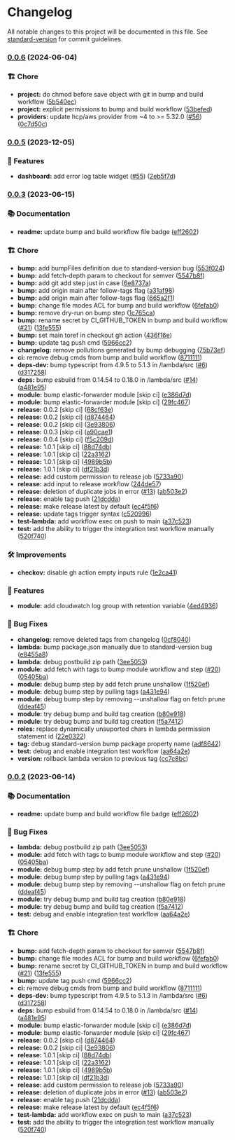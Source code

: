 # Changelog

All notable changes to this project will be documented in this file. See [standard-version](https://github.com/conventional-changelog/standard-version) for commit guidelines.

### [0.0.6](https://github.com/Krossnine/terraform-aws-elastic-forwarder/compare/v0.0.5...v0.0.6) (2024-06-04)


### 🏗  Chore

* **project:** do chmod before save object with git in bump and build workflow ([5b540ec](https://github.com/Krossnine/terraform-aws-elastic-forwarder/commit/5b540ec31f851ef7730547e6adf06466d27e0359))
* **project:** explicit permissions to bump and build workflow ([53befed](https://github.com/Krossnine/terraform-aws-elastic-forwarder/commit/53befeddd6116e777477987b2a4320a822f3bc75))
* **providers:** update hcp/aws provider from ~4 to >= 5.32.0 ([#56](https://github.com/Krossnine/terraform-aws-elastic-forwarder/issues/56)) ([0c7d50c](https://github.com/Krossnine/terraform-aws-elastic-forwarder/commit/0c7d50cedbdb92fe11619d0c5c8ecdb04e148247))

### [0.0.5](https://github.com/Krossnine/terraform-aws-elastic-forwarder/compare/v0.0.4...v0.0.5) (2023-12-05)


### 🚀 Features

* **dashboard:** add error log table widget ([#55](https://github.com/Krossnine/terraform-aws-elastic-forwarder/issues/55)) ([2eb5f7d](https://github.com/Krossnine/terraform-aws-elastic-forwarder/commit/2eb5f7de47a935bb4679da4bad6d2263ce45ebb9))

### [0.0.3](https://github.com/Krossnine/terraform-aws-elastic-forwarder/compare/v0.0.1...v0.0.3) (2023-06-15)


### 📚 Documentation

* **readme:** update bump and build workflow file badge ([eff2602](https://github.com/Krossnine/terraform-aws-elastic-forwarder/commit/eff26023895a60a7ee1a1481dfff26b191257944))


### 🏗  Chore

* **bump:** add bumpFiles definition due to standard-version bug ([553f024](https://github.com/Krossnine/terraform-aws-elastic-forwarder/commit/553f02471f09d42e1d92a4eb7122ad3179692fa6))
* **bump:** add fetch-depth param to checkout for semver ([5547b8f](https://github.com/Krossnine/terraform-aws-elastic-forwarder/commit/5547b8ff62df911a6be5b4745a10fd07efc0a0fa))
* **bump:** add git add step just in case ([6e8737a](https://github.com/Krossnine/terraform-aws-elastic-forwarder/commit/6e8737ad54eb746a46d053ca5c08b3cb7036d91d))
* **bump:** add origin main after follow-tags flag ([a31af98](https://github.com/Krossnine/terraform-aws-elastic-forwarder/commit/a31af98b815aafb07bba3adb6439ce97ecaf8252))
* **bump:** add origin main after follow-tags flag ([665a2f1](https://github.com/Krossnine/terraform-aws-elastic-forwarder/commit/665a2f1fc44666301725a92814ccf6ec410d2ad0))
* **bump:** change file modes ACL for bump and build workflow ([6fefab0](https://github.com/Krossnine/terraform-aws-elastic-forwarder/commit/6fefab053bf748727078f2297426baf823ce8dab))
* **bump:** remove dry-run on bump step ([1c765ca](https://github.com/Krossnine/terraform-aws-elastic-forwarder/commit/1c765cab663cfb8591ed4e45efe30d274f82b26d))
* **bump:** rename secret by  CI_GITHUB_TOKEN in bump and build workflow ([#21](https://github.com/Krossnine/terraform-aws-elastic-forwarder/issues/21)) ([13fe555](https://github.com/Krossnine/terraform-aws-elastic-forwarder/commit/13fe55558b91e23be62d265f79b6f8af160abcf6))
* **bump:** set main toref in checkout gh action ([436f16e](https://github.com/Krossnine/terraform-aws-elastic-forwarder/commit/436f16e843aa4fa1e393ed18e88a4f29053db3c9))
* **bump:** update tag push cmd ([5966cc2](https://github.com/Krossnine/terraform-aws-elastic-forwarder/commit/5966cc212a6ae37e5e0b27d73d227d4eabe4b9cc))
* **changelog:** remove pollutions generated by bump debugging ([75b73ef](https://github.com/Krossnine/terraform-aws-elastic-forwarder/commit/75b73ef910d64b0326680cf53358ace7e01aa2b0))
* **ci:** remove debug cmds from bump and build workflow ([8711111](https://github.com/Krossnine/terraform-aws-elastic-forwarder/commit/871111190635571feda1ef099e95e8559113b941))
* **deps-dev:** bump typescript from 4.9.5 to 5.1.3 in /lambda/src ([#6](https://github.com/Krossnine/terraform-aws-elastic-forwarder/issues/6)) ([d317258](https://github.com/Krossnine/terraform-aws-elastic-forwarder/commit/d3172583bc9ae705cd4626ea0aa880a0b15f69b5))
* **deps:** bump esbuild from 0.14.54 to 0.18.0 in /lambda/src ([#14](https://github.com/Krossnine/terraform-aws-elastic-forwarder/issues/14)) ([a481e95](https://github.com/Krossnine/terraform-aws-elastic-forwarder/commit/a481e95eab169005a9006afd708d6acd2c8511bf))
* **module:** bump elastic-forwarder module [skip ci] ([e386d7d](https://github.com/Krossnine/terraform-aws-elastic-forwarder/commit/e386d7dc154aebc5261760536579bf2f5127a1ac))
* **module:** bump elastic-forwarder module [skip ci] ([29fc467](https://github.com/Krossnine/terraform-aws-elastic-forwarder/commit/29fc4677eb206b4e96db3678d400c031b2cda9d3))
* **release:** 0.0.2 [skip ci] ([68cf63e](https://github.com/Krossnine/terraform-aws-elastic-forwarder/commit/68cf63eb54406416f734dc1834d73c8db2f87c23))
* **release:** 0.0.2 [skip ci] ([d874464](https://github.com/Krossnine/terraform-aws-elastic-forwarder/commit/d874464c3efe3941c53dae2e58be474f1b1e0794))
* **release:** 0.0.2 [skip ci] ([3e93806](https://github.com/Krossnine/terraform-aws-elastic-forwarder/commit/3e938060c78cbec987f7deeb570f3ccb718fba46))
* **release:** 0.0.3 [skip ci] ([a90cae1](https://github.com/Krossnine/terraform-aws-elastic-forwarder/commit/a90cae19a2a36ca885090a07c2d18d4da35ee586))
* **release:** 0.0.4 [skip ci] ([f5c209d](https://github.com/Krossnine/terraform-aws-elastic-forwarder/commit/f5c209d2e1eef48420e4de045a8474cf22da2ba2))
* **release:** 1.0.1 [skip ci] ([88d74db](https://github.com/Krossnine/terraform-aws-elastic-forwarder/commit/88d74db1630671fe143093a56967a5005bffdac2))
* **release:** 1.0.1 [skip ci] ([22a3162](https://github.com/Krossnine/terraform-aws-elastic-forwarder/commit/22a3162e9c6bd35b95307efcca04ef87de123dcf))
* **release:** 1.0.1 [skip ci] ([4989b5b](https://github.com/Krossnine/terraform-aws-elastic-forwarder/commit/4989b5b44a310b60b20c0fa790b21218e8b37725))
* **release:** 1.0.1 [skip ci] ([df21b3d](https://github.com/Krossnine/terraform-aws-elastic-forwarder/commit/df21b3dcd31c0388d7374ba78874e5e89c603706))
* **release:** add custom permission to release job ([5733a90](https://github.com/Krossnine/terraform-aws-elastic-forwarder/commit/5733a902127fec9a826878f680bbd5c4e8af4410))
* **release:** add input to release workflow ([244de57](https://github.com/Krossnine/terraform-aws-elastic-forwarder/commit/244de5743b65b7c38657b79a971d931ae7e3d6ec))
* **release:** deletion of duplicate jobs in error ([#13](https://github.com/Krossnine/terraform-aws-elastic-forwarder/issues/13)) ([ab503e2](https://github.com/Krossnine/terraform-aws-elastic-forwarder/commit/ab503e2a17d714f09b66fa005e2bd79bd3d42c10))
* **release:** enable tag push ([21dcdda](https://github.com/Krossnine/terraform-aws-elastic-forwarder/commit/21dcdda49443db8ea67b5cb7810d7fdf6e2432b7))
* **release:** make release latest by default ([ec4f5f6](https://github.com/Krossnine/terraform-aws-elastic-forwarder/commit/ec4f5f66d7f1cea245422573043ca99bb673d706))
* **release:** update tags trigger syntax ([c520996](https://github.com/Krossnine/terraform-aws-elastic-forwarder/commit/c520996401f5bc434e03547b14f219e184a712dc))
* **test-lambda:** add workflow exec on push to main ([a37c523](https://github.com/Krossnine/terraform-aws-elastic-forwarder/commit/a37c5237793cef254d7968d01793d7d74830a823))
* **test:** add the ability to trigger  the integration test workflow manually ([520f740](https://github.com/Krossnine/terraform-aws-elastic-forwarder/commit/520f7400810903056f478b35132ea05dd72a4c04))


### 🛠  Improvements

* **checkov:** disable gh action empty inputs rule ([1e2ca41](https://github.com/Krossnine/terraform-aws-elastic-forwarder/commit/1e2ca4126a0c923c2075c3bb88cfeacaa074b444))


### 🚀 Features

* **module:** add cloudwatch log group with retention variable ([4ed4936](https://github.com/Krossnine/terraform-aws-elastic-forwarder/commit/4ed4936245a9ea3cf6ad3b736e02245fe7a58590))


### 🐛 Bug Fixes

* **changelog:** remove deleted tags from changelog ([0cf8040](https://github.com/Krossnine/terraform-aws-elastic-forwarder/commit/0cf80400ed7962b63e3f487b2142de7557c8ebcf))
* **lambda:** bump package.json manually due to standard-version bug ([e8455a8](https://github.com/Krossnine/terraform-aws-elastic-forwarder/commit/e8455a833addee5f67e94079261827daf6dc3490))
* **lambda:** debug postbuild zip path ([3ee5053](https://github.com/Krossnine/terraform-aws-elastic-forwarder/commit/3ee5053a7e209c06a9ae605bb6ebdc6eb472ac6a))
* **module:** add fetch with tags to bump module workflow and step ([#20](https://github.com/Krossnine/terraform-aws-elastic-forwarder/issues/20)) ([05405ba](https://github.com/Krossnine/terraform-aws-elastic-forwarder/commit/05405ba39f31d5289744001e81424e64ec66c27f))
* **module:** debug bump step by add fetch prune unshallow ([1f520ef](https://github.com/Krossnine/terraform-aws-elastic-forwarder/commit/1f520efa4e765ab739175faaf3a178f566e001f1))
* **module:** debug bump step by pulling tags ([a431e94](https://github.com/Krossnine/terraform-aws-elastic-forwarder/commit/a431e944a8a0b768f7de1157e07edf96c240df03))
* **module:** debug bump step by removing --unshallow flag on fetch prune ([ddeaf45](https://github.com/Krossnine/terraform-aws-elastic-forwarder/commit/ddeaf456fb9895eb53d1835c2ea4d21be380a401))
* **module:** try debug bump and build tag creation ([b80e918](https://github.com/Krossnine/terraform-aws-elastic-forwarder/commit/b80e9180d9f545df41963fd15628efbe2ede57d2))
* **module:** try debug bump and build tag creation ([f5a7412](https://github.com/Krossnine/terraform-aws-elastic-forwarder/commit/f5a741255ac70f99b8bb7b3200e6935231eeddbc))
* **roles:** replace dynamically unsuported chars in lambda permission statement id ([22e0322](https://github.com/Krossnine/terraform-aws-elastic-forwarder/commit/22e0322b1edcfd8a99f16f4064903937cc92272a))
* **tag:** debug standard-version bump package property name ([adf8642](https://github.com/Krossnine/terraform-aws-elastic-forwarder/commit/adf864246937406cceb40dfe7b845de57eb01327))
* **test:** debug and enable integration test workflow ([aa64a2e](https://github.com/Krossnine/terraform-aws-elastic-forwarder/commit/aa64a2e75b0331ecb3da30671bf2b6e059786080))
* **version:** rollback lambda version to previous tag ([cc7c8bc](https://github.com/Krossnine/terraform-aws-elastic-forwarder/commit/cc7c8bc155e15cf8081b16ea42130ffb06421f7c))

### [0.0.2](https://github.com/Krossnine/terraform-aws-elastic-forwarder/compare/v0.0.1...v0.0.2) (2023-06-14)


### 📚 Documentation

* **readme:** update bump and build workflow file badge ([eff2602](https://github.com/Krossnine/terraform-aws-elastic-forwarder/commit/eff26023895a60a7ee1a1481dfff26b191257944))


### 🐛 Bug Fixes

* **lambda:** debug postbuild zip path ([3ee5053](https://github.com/Krossnine/terraform-aws-elastic-forwarder/commit/3ee5053a7e209c06a9ae605bb6ebdc6eb472ac6a))
* **module:** add fetch with tags to bump module workflow and step ([#20](https://github.com/Krossnine/terraform-aws-elastic-forwarder/issues/20)) ([05405ba](https://github.com/Krossnine/terraform-aws-elastic-forwarder/commit/05405ba39f31d5289744001e81424e64ec66c27f))
* **module:** debug bump step by add fetch prune unshallow ([1f520ef](https://github.com/Krossnine/terraform-aws-elastic-forwarder/commit/1f520efa4e765ab739175faaf3a178f566e001f1))
* **module:** debug bump step by pulling tags ([a431e94](https://github.com/Krossnine/terraform-aws-elastic-forwarder/commit/a431e944a8a0b768f7de1157e07edf96c240df03))
* **module:** debug bump step by removing --unshallow flag on fetch prune ([ddeaf45](https://github.com/Krossnine/terraform-aws-elastic-forwarder/commit/ddeaf456fb9895eb53d1835c2ea4d21be380a401))
* **module:** try debug bump and build tag creation ([b80e918](https://github.com/Krossnine/terraform-aws-elastic-forwarder/commit/b80e9180d9f545df41963fd15628efbe2ede57d2))
* **module:** try debug bump and build tag creation ([f5a7412](https://github.com/Krossnine/terraform-aws-elastic-forwarder/commit/f5a741255ac70f99b8bb7b3200e6935231eeddbc))
* **test:** debug and enable integration test workflow ([aa64a2e](https://github.com/Krossnine/terraform-aws-elastic-forwarder/commit/aa64a2e75b0331ecb3da30671bf2b6e059786080))


### 🏗  Chore

* **bump:** add fetch-depth param to checkout for semver ([5547b8f](https://github.com/Krossnine/terraform-aws-elastic-forwarder/commit/5547b8ff62df911a6be5b4745a10fd07efc0a0fa))
* **bump:** change file modes ACL for bump and build workflow ([6fefab0](https://github.com/Krossnine/terraform-aws-elastic-forwarder/commit/6fefab053bf748727078f2297426baf823ce8dab))
* **bump:** rename secret by  CI_GITHUB_TOKEN in bump and build workflow ([#21](https://github.com/Krossnine/terraform-aws-elastic-forwarder/issues/21)) ([13fe555](https://github.com/Krossnine/terraform-aws-elastic-forwarder/commit/13fe55558b91e23be62d265f79b6f8af160abcf6))
* **bump:** update tag push cmd ([5966cc2](https://github.com/Krossnine/terraform-aws-elastic-forwarder/commit/5966cc212a6ae37e5e0b27d73d227d4eabe4b9cc))
* **ci:** remove debug cmds from bump and build workflow ([8711111](https://github.com/Krossnine/terraform-aws-elastic-forwarder/commit/871111190635571feda1ef099e95e8559113b941))
* **deps-dev:** bump typescript from 4.9.5 to 5.1.3 in /lambda/src ([#6](https://github.com/Krossnine/terraform-aws-elastic-forwarder/issues/6)) ([d317258](https://github.com/Krossnine/terraform-aws-elastic-forwarder/commit/d3172583bc9ae705cd4626ea0aa880a0b15f69b5))
* **deps:** bump esbuild from 0.14.54 to 0.18.0 in /lambda/src ([#14](https://github.com/Krossnine/terraform-aws-elastic-forwarder/issues/14)) ([a481e95](https://github.com/Krossnine/terraform-aws-elastic-forwarder/commit/a481e95eab169005a9006afd708d6acd2c8511bf))
* **module:** bump elastic-forwarder module [skip ci] ([e386d7d](https://github.com/Krossnine/terraform-aws-elastic-forwarder/commit/e386d7dc154aebc5261760536579bf2f5127a1ac))
* **module:** bump elastic-forwarder module [skip ci] ([29fc467](https://github.com/Krossnine/terraform-aws-elastic-forwarder/commit/29fc4677eb206b4e96db3678d400c031b2cda9d3))
* **release:** 0.0.2 [skip ci] ([d874464](https://github.com/Krossnine/terraform-aws-elastic-forwarder/commit/d874464c3efe3941c53dae2e58be474f1b1e0794))
* **release:** 0.0.2 [skip ci] ([3e93806](https://github.com/Krossnine/terraform-aws-elastic-forwarder/commit/3e938060c78cbec987f7deeb570f3ccb718fba46))
* **release:** 1.0.1 [skip ci] ([88d74db](https://github.com/Krossnine/terraform-aws-elastic-forwarder/commit/88d74db1630671fe143093a56967a5005bffdac2))
* **release:** 1.0.1 [skip ci] ([22a3162](https://github.com/Krossnine/terraform-aws-elastic-forwarder/commit/22a3162e9c6bd35b95307efcca04ef87de123dcf))
* **release:** 1.0.1 [skip ci] ([4989b5b](https://github.com/Krossnine/terraform-aws-elastic-forwarder/commit/4989b5b44a310b60b20c0fa790b21218e8b37725))
* **release:** 1.0.1 [skip ci] ([df21b3d](https://github.com/Krossnine/terraform-aws-elastic-forwarder/commit/df21b3dcd31c0388d7374ba78874e5e89c603706))
* **release:** add custom permission to release job ([5733a90](https://github.com/Krossnine/terraform-aws-elastic-forwarder/commit/5733a902127fec9a826878f680bbd5c4e8af4410))
* **release:** deletion of duplicate jobs in error ([#13](https://github.com/Krossnine/terraform-aws-elastic-forwarder/issues/13)) ([ab503e2](https://github.com/Krossnine/terraform-aws-elastic-forwarder/commit/ab503e2a17d714f09b66fa005e2bd79bd3d42c10))
* **release:** enable tag push ([21dcdda](https://github.com/Krossnine/terraform-aws-elastic-forwarder/commit/21dcdda49443db8ea67b5cb7810d7fdf6e2432b7))
* **release:** make release latest by default ([ec4f5f6](https://github.com/Krossnine/terraform-aws-elastic-forwarder/commit/ec4f5f66d7f1cea245422573043ca99bb673d706))
* **test-lambda:** add workflow exec on push to main ([a37c523](https://github.com/Krossnine/terraform-aws-elastic-forwarder/commit/a37c5237793cef254d7968d01793d7d74830a823))
* **test:** add the ability to trigger  the integration test workflow manually ([520f740](https://github.com/Krossnine/terraform-aws-elastic-forwarder/commit/520f7400810903056f478b35132ea05dd72a4c04))
